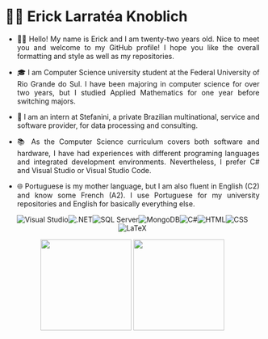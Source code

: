 # 👨‍💻 Erick Larratéa Knoblich

- <p align = "justify"> 🙋‍♂️ Hello! My name is Erick and I am twenty-two years old. Nice to meet you and welcome to my GitHub profile! I hope you like the overall formatting and style as well as my repositories.
- <p align = "justify"> 🎓 I am Computer Science university student at the Federal University of Rio Grande do Sul. I have been majoring in computer science for over two years, but I studied Applied Mathematics for one year before switching majors. </p>
- <p align = "justify"> 💼 I am an intern at Stefanini, a private Brazilian multinational, service and software provider, for data processing and consulting. </p>
- <p align = "justify"> 📚 As the Computer Science curriculum covers both software and hardware, I have had experiences with different programing languages and integrated development environments. Nevertheless, I prefer C# and Visual Studio or Visual Studio Code. </p>
- <p align = "justify"> 🌐 Portuguese is my mother language, but I am also fluent in English (C2) and know some French (A2). I use Portuguese for my university repositories and English for basically everything else. </p>

<div align="center">
    
![Visual Studio](https://img.shields.io/badge/Visual_Studio-5C2D91?style=for-the-badge&logo=visual%20studio&logoColor=white)![.NET](https://img.shields.io/badge/.NET-512BD4?style=for-the-badge&logo=dotnet&logoColor=white)![SQL Server](https://img.shields.io/badge/SQL_Server-CC2927?style=for-the-badge&logo=microsoft-sql-server&logoColor=white)![MongoDB](https://img.shields.io/badge/MongoDB-%234ea94b.svg?style=for-the-badge&logo=mongodb&logoColor=white)![C#](https://img.shields.io/badge/C%23-178600?style=for-the-badge&logo=c-sharp&logoColor=white)![HTML](https://img.shields.io/badge/HTML-e34c26?style=for-the-badge&logo=html5&logoColor=white)![CSS](https://img.shields.io/badge/CSS-563d7c?style=for-the-badge&logo=css3&logoColor=white)![LaTeX](https://img.shields.io/badge/LaTeX-3D6117?style=for-the-badge&logo=LaTeX&logoColor=white)
    
<img src = "https://github-readme-stats.vercel.app/api/top-langs/?username=Erick-0LK&theme=radical"  height = "180em"/>
<img src = "https://github-readme-stats.vercel.app/api?username=Erick-0LK&show_icons=true&theme=radical" height = "180em"/>

</div>
